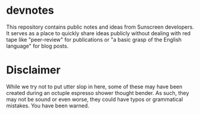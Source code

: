 # devnotes
This repository contains public notes and ideas from Sunscreen developers. It serves as a place to quickly share ideas publicly without dealing with red tape like "peer-review" for publications or "a basic grasp of the English language" for blog posts.

# Disclaimer
While we try not to put utter slop in here, some of these may have been created during an octuple espresso shower thought bender. As such, they may not be sound or even worse, they could have typos or grammatical mistakes. You have been warned.

